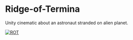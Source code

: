 # Ridge-of-Termina
Unity cinematic about an astronaut stranded on alien planet.

[![ROT](https://img.youtube.com/vi/b9puW2hFIVY/0.jpg)](https://www.youtube.com/watch?v=b9puW2hFIVY)
